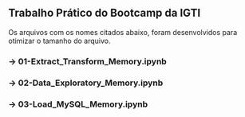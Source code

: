 ## Trabalho Prático do Bootcamp da IGTI

Os arquivos com os nomes citados abaixo, foram desenvolvidos para otimizar o tamanho do arquivo.

### -> 01-Extract_Transform_Memory.ipynb
### -> 02-Data_Exploratory_Memory.ipynb
### -> 03-Load_MySQL_Memory.ipynb

